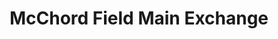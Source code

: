 ---
title: "McChord Field Main Exchange"
url: /mcchord-afb/mcchord-field-main-exchange/
shop: mall
---